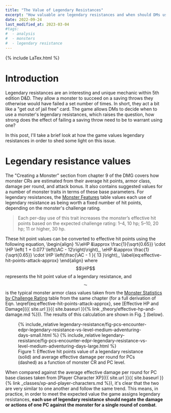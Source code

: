 ```yaml
---
title: "The Value of Legendary Resistances"
excerpt: "How valuable are legendary resistances and when should DMs use them?"
date: 2022-09-24
last_modified_at: 2023-03-04
#tags:
#  - analysis
#  - monsters
#  - legendary resistance
---
```


{% include LaTex.html %}

# Introduction

Legendary resistances are an interesting and unique mechanic within 5th edition D&D. They allow a monster to succeed on a saving throws they otherwise would have failed a set number of times. In short, they act a bit like a "get out of jail free" card. The game allows DMs to decide when to use a monster's legendary resistances, which raises the question, how strong does the effect of failing a saving throw need to be to warrant using one?

In this post, I'll take a brief look at how the game values legendary resistances in order to shed some light on this issue.

# Legendary resistance values

The "Creating a Monster" section from chapter 9 of the DMG covers how monster CRs are estimated from their average hit points, armor class, damage per round, and attack bonus. It also contains suggested values for a number of monster traits in terms of these base parameters. For legendary resistances, the [Monster Features](https://www.dndbeyond.com/sources/dmg/dungeon-masters-workshop#MonsterFeatures) table values each use of legendary resistance as being worth a fixed number of hit points, depending on the monster's challenge rating.

> Each per-day use of this trait increases the monster’s effective hit points based on the expected challenge rating: 1–4, 10 hp; 5–10, 20 hp; 11 or higher, 30 hp.

These hit point values can be converted to effective hit points using the following equation,
\begin{align}
    %\eHP &\approx \frac{1}{\sqrt{0.65}} \cdot \HP \left( 1 + 0.077 \left(\AC - 12\right)\right)\,, 
    \eHP &\approx \frac{1}{\sqrt{0.65}} \cdot \HP \left(\frac{\AC - 1 }{ 13 }\right)\,, 
    \label{eq:effective-hit-points-attack-approx} 
\end{align}
where $$\HP$$ represents the hit point value of a legendary resistance, and $$\AC$$ is the typical monster armor class values taken from the [Monster Statistics by Challenge Rating](https://www.dndbeyond.com/sources/dmg/dungeon-masters-workshop#MonsterStatisticsbyChallengeRating) table from the same chapter (for a full derivation of Eqn. \eqref{eq:effective-hit-points-attack-approx}, see [Effective HP and Damage]({{ site.url }}{{ site.baseurl }}{% link _theory/effective-hp-and-damage.md %})). The results of this calculation are shown in Fig. <a href="#fig:pcs-encounter-edpr-legendary-resistance-vs-level-medium-adventuring-days" class="fig-ref">1</a> (below).

<figure id="fig:pcs-encounter-edpr-legendary-resistance-vs-level-medium-adventuring-days">
    {% include_relative legendary-resistance/fig-pcs-encounter-edpr-legendary-resistance-vs-level-medium-adventuring-days-small.html %}
    {% include_relative legendary-resistance/fig-pcs-encounter-edpr-legendary-resistance-vs-level-medium-adventuring-days-large.html %}
    <figcaption>Figure 1: Effective hit points value of a legendary resistance (solid) and average effective damage per round for PCs (dashed) as a function of monster CR and PC level.</figcaption>
</figure>

When compared against the average effective damage per round for PC base classes taken from [Player Character XP]({{ site.url }}{{ site.baseurl }}{% link _classes/xp-and-player-characters.md %}), it's clear that the two are very similar to one another and follow the same trend. This means, in practice, in order to meet the expected value the game assigns legendary resistances, **each use of legendary resistance should negate the damage or actions of one PC against the monster for a single round of combat**.